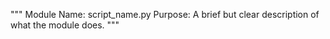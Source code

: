 """
Module Name: script_name.py
Purpose: A brief but clear description of what the module does.
"""

